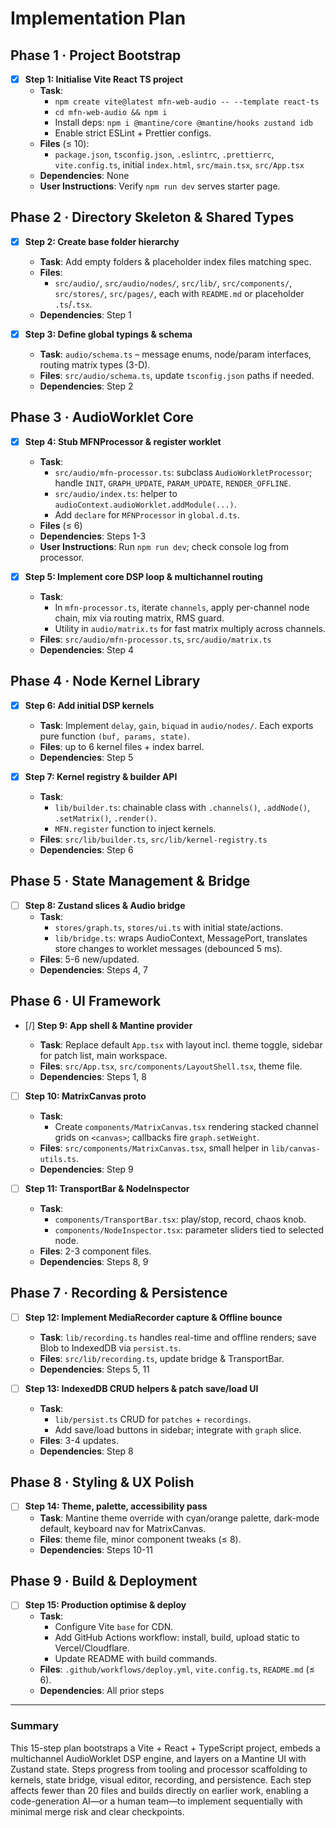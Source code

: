 # Implementation Plan

## Phase 1 · Project Bootstrap

- [x] **Step 1: Initialise Vite React TS project**
  - **Task**:
    - `npm create vite@latest mfn-web-audio -- --template react-ts`
    - `cd mfn-web-audio && npm i`
    - Install deps: `npm i @mantine/core @mantine/hooks zustand idb`
    - Enable strict ESLint + Prettier configs.
  - **Files** (≤ 10):
    - `package.json`, `tsconfig.json`, `.eslintrc`, `.prettierrc`, `vite.config.ts`, initial `index.html`, `src/main.tsx`, `src/App.tsx`
  - **Dependencies**: None
  - **User Instructions**: Verify `npm run dev` serves starter page.

## Phase 2 · Directory Skeleton & Shared Types

- [x] **Step 2: Create base folder hierarchy**

  - **Task**: Add empty folders & placeholder index files matching spec.
  - **Files**:
    - `src/audio/`, `src/audio/nodes/`, `src/lib/`, `src/components/`, `src/stores/`, `src/pages/`, each with `README.md` or placeholder `.ts`/`.tsx`.
  - **Dependencies**: Step 1

- [x] **Step 3: Define global typings & schema**
  - **Task**: `audio/schema.ts` – message enums, node/param interfaces, routing matrix types (3-D).
  - **Files**: `src/audio/schema.ts`, update `tsconfig.json` paths if needed.
  - **Dependencies**: Step 2

## Phase 3 · AudioWorklet Core

- [x] **Step 4: Stub MFNProcessor & register worklet**

  - **Task**:
    - `src/audio/mfn-processor.ts`: subclass `AudioWorkletProcessor`; handle `INIT`, `GRAPH_UPDATE`, `PARAM_UPDATE`, `RENDER_OFFLINE`.
    - `src/audio/index.ts`: helper to `audioContext.audioWorklet.addModule(...)`.
    - Add `declare` for `MFNProcessor` in `global.d.ts`.
  - **Files** (≤ 6)
  - **Dependencies**: Steps 1-3
  - **User Instructions**: Run `npm run dev`; check console log from processor.

- [x] **Step 5: Implement core DSP loop & multichannel routing**
  - **Task**:
    - In `mfn-processor.ts`, iterate `channels`, apply per-channel node chain, mix via routing matrix, RMS guard.
    - Utility in `audio/matrix.ts` for fast matrix multiply across channels.
  - **Files**: `src/audio/mfn-processor.ts`, `src/audio/matrix.ts`
  - **Dependencies**: Step 4

## Phase 4 · Node Kernel Library

- [x] **Step 6: Add initial DSP kernels**

  - **Task**: Implement `delay`, `gain`, `biquad` in `audio/nodes/`. Each exports pure function `(buf, params, state)`.
  - **Files**: up to 6 kernel files + index barrel.
  - **Dependencies**: Step 5

- [x] **Step 7: Kernel registry & builder API**
  - **Task**:
    - `lib/builder.ts`: chainable class with `.channels()`, `.addNode()`, `.setMatrix()`, `.render()`.
    - `MFN.register` function to inject kernels.
  - **Files**: `src/lib/builder.ts`, `src/lib/kernel-registry.ts`
  - **Dependencies**: Step 6

## Phase 5 · State Management & Bridge

- [ ] **Step 8: Zustand slices & Audio bridge**
  - **Task**:
    - `stores/graph.ts`, `stores/ui.ts` with initial state/actions.
    - `lib/bridge.ts`: wraps AudioContext, MessagePort, translates store changes to worklet messages (debounced 5 ms).
  - **Files**: 5-6 new/updated.
  - **Dependencies**: Steps 4, 7

## Phase 6 · UI Framework

- [/] **Step 9: App shell & Mantine provider**

  - **Task**: Replace default `App.tsx` with layout incl. theme toggle, sidebar for patch list, main workspace.
  - **Files**: `src/App.tsx`, `src/components/LayoutShell.tsx`, theme file.
  - **Dependencies**: Steps 1, 8

- [ ] **Step 10: MatrixCanvas proto**

  - **Task**:
    - Create `components/MatrixCanvas.tsx` rendering stacked channel grids on `<canvas>`; callbacks fire `graph.setWeight`.
  - **Files**: `src/components/MatrixCanvas.tsx`, small helper in `lib/canvas-utils.ts`.
  - **Dependencies**: Step 9

- [ ] **Step 11: TransportBar & NodeInspector**
  - **Task**:
    - `components/TransportBar.tsx`: play/stop, record, chaos knob.
    - `components/NodeInspector.tsx`: parameter sliders tied to selected node.
  - **Files**: 2-3 component files.
  - **Dependencies**: Steps 8, 9

## Phase 7 · Recording & Persistence

- [ ] **Step 12: Implement MediaRecorder capture & Offline bounce**

  - **Task**: `lib/recording.ts` handles real-time and offline renders; save Blob to IndexedDB via `persist.ts`.
  - **Files**: `src/lib/recording.ts`, update bridge & TransportBar.
  - **Dependencies**: Steps 5, 11

- [ ] **Step 13: IndexedDB CRUD helpers & patch save/load UI**
  - **Task**:
    - `lib/persist.ts` CRUD for `patches` + `recordings`.
    - Add save/load buttons in sidebar; integrate with `graph` slice.
  - **Files**: 3-4 updates.
  - **Dependencies**: Step 8

## Phase 8 · Styling & UX Polish

- [ ] **Step 14: Theme, palette, accessibility pass**
  - **Task**: Mantine theme override with cyan/orange palette, dark-mode default, keyboard nav for MatrixCanvas.
  - **Files**: theme file, minor component tweaks (≤ 8).
  - **Dependencies**: Steps 10-11

## Phase 9 · Build & Deployment

- [ ] **Step 15: Production optimise & deploy**
  - **Task**:
    - Configure Vite `base` for CDN.
    - Add GitHub Actions workflow: install, build, upload static to Vercel/Cloudflare.
    - Update README with build commands.
  - **Files**: `.github/workflows/deploy.yml`, `vite.config.ts`, `README.md` (≤ 6).
  - **Dependencies**: All prior steps

---

### Summary

This 15-step plan bootstraps a Vite + React + TypeScript project, embeds a multichannel AudioWorklet DSP engine, and layers on a Mantine UI with Zustand state. Steps progress from tooling and processor scaffolding to kernels, state bridge, visual editor, recording, and persistence. Each step affects fewer than 20 files and builds directly on earlier work, enabling a code-generation AI—or a human team—to implement sequentially with minimal merge risk and clear checkpoints.
